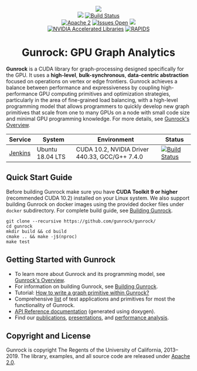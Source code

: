 <!-- start: gunrock's header -->
<p align="center">
  <a href="https://github.com/gunrock/gunrock/"><img src="https://github.com/gunrock/docs/raw/master/docs/_media/logo.png"></a>
  <br>
  <a href="https://github.com/gunrock/gunrock/releases/tag/v1.0"><img src="https://img.shields.io/badge/gunrock-v1.0-blue.svg?logo=data%3Aimage%2Fpng%3Bbase64%2CiVBORw0KGgoAAAANSUhEUgAAAB4AAAAeCAYAAAA7MK6iAAAIjklEQVRIDQXBaZCeBWEA4Oc9vnN3v93sbrKbhGxCIMVASERQSCt0BCo4lOGonVirMOPR45cVbS3t1B8OYy%2B1WKdFtKPiqB162LHjdAZqKQUBwyEBYgKJuZYku9kju%2Fvtd79XnycoAHD0NznzEDe1OT1gOmDhLLMhN5RxLcEtrOxn%2BX6VbTOu6Z52oVh2auOHqf2CE%2BucmWXuFfbuo3w5UcpShWLAxhUuv5UQAAAAACDMSdus3EP4Hu%2BeHLG0dMgLSdfJZNID0SKQIisQAAAAADEAAAAEyDHIyAqCNp0%2FNDR8wTOdFZXpHT7U6rizvezLC4cllZJ%2FCiLdSkha0E%2BICiLkAQEAQgAAUJAVJDlRyoaGLc1Rn2w1fbd81FxnXXWy7%2FbGwOPdno%2BEQ462m%2F5%2BYUknWnNie8OXLt%2FttjgSV2OKgjAjKSgCIAYAAWnCANWQNGCo5g%2FKQx7pJ6Rt6mXCgG7f7k7hyaCqESY25jnlOmluZ8Rntl%2FiM3nuZNj0%2Bf7A9VM0VkJ%2FJnBeQFAA4Pg9nH%2FQ1u0XPRbGrhaaTbquKwrKAWEoa0f%2BNkztDsruynPz1dx00TZb2%2BKuYs1lacfvGfH%2BQU46ICqIQ0oRSSoNYu%2Fa9j5vhG7CTbiKiyM0Bn4UF24p2uJ01bVZxFBIJ%2Fd1I8ZfO%2BPB5pC7J%2Bv%2BJu6abrcdmeq4cXSTQ%2FWL%2Fn1r1W3ry3Z3VrxQKhPHfnluWHS8sLnZF8e5b%2FdfJfYQUmxgvO1TxUXXhjO257Nms9Sv1yJPNxOfPtTy8K4S6Tqq1M77XGPJ596scckMtYAwB852vTkWumsstNCueWb6sPxMxXxn3AuTVfvfmiU%2BuR1QYfi08aJKa83Z%2BYDLLnXGLL2dTl21m60xbw%2BQEKHICQLCgCIj7WKKWz%2FAwlmLy684FJd9bDz2aLVuS3fC%2FtWLfjgdEQ9eIgjIBiQVP6oM%2B3y07ImJqn8oWh5Jh6wPX%2FTj6otkNSZWqG0kCwkCBEA%2BoKhgM1DZRK%2Fmt6YWvHzhcgfDlGzem6Vf8fFNbeLxKgVqo6xlbu8OiOpuHSncmq9zYcK925%2BXTR9BmWqVtf20c6IUCyzt5cIK6Qq%2FmgB5mVLTydqamc6E%2BzYOW1%2Bd94PJpsyNxHOXUQyo%2FFK9XvapKCAdODh6qTsao5pnliQ5TKJMXCPqU%2F0pgybFOzgyx%2FgYgwZvfI3tBwivo5SSFVpB4B8bMesjVAsyxPuewQYWtrh5ZdWmIGQs8%2B1G03JWoSiT97GGq6n9gupegoL27xDexHCFIKdUo17iyIs0R9hWQUEJQUY0SjTJH%2F0x8ZEjxGPEw%2FaVSuQhWd9PLjxHsIPyDGmd7pWEK1S%2BSVAAQUSW0cuohGQpIsp10mXOj7IwyVDKaoe1YdZCFl4nTr%2FIq8%2Fx3tT1EmLazQ36pbvZNM5YQr6H1hDD9yEDIE0pVQlS79jctTdpONYLHUoQVsgykoJWSIpKh61TlGrEuxYpL%2FvndMydKT%2BtRvZa9vZwxY6RXc4AgPMAwCCmcYnfbxzzdR2iCvVr%2FUcauTdtE2cAgIC4xc5tBIvPenfvohfTuocX1316JLerXHasVve90et9NKhQpBRVqk8RncAIUlbGbV%2BsO520%2FKDZ8LuXFv660%2FMnYehwnDpbhGoAAEnmsuGqL8TLSy6pDZMH%2FictkTQdLzcYrLoiWicaJgvI%2BoR7cRVCDJG95eb8BHHNQzPj1MY92Pm5D2Xs6XftKVDkxGXiGnlOnhBuNRNv3u6%2Fl05L8rrHxmvuyBN3lyKimkeee5l0jCBkKuKVxzn8OtWYVoc7PuzIe66h1XfP8IKji3M%2BGEdmssgbjc1eDwrDUUWQ9l1szbsuDO3JE6KyY0F7nlOH7BqP%2FCzpG89LJGt%2BVrvS%2FnSa7gVmOpSmeOoJ5kYYnmRhlf1T7Oj504Vlf1muokzQ83R%2F0vt23kgZ8NYrDE74zsiI%2B4fqvPC2a%2BJkQD7leKVqYv0tz8a8t1xzw9wF%2B6oTXhuKqK7R3cy7tpFMsulaSigWOPiMv5q82imLDtT6nhjEHm0lhAAJo6sqzZLfGBTUQ6f2rjsU9k5TW2DhJFnXV7MYIcMtXxmbZ%2FIseY0iYKzKf%2F2QH38DCCL6GaUZjy%2BPubcbeXRsiuYiZ%2F8PyzhNOXNHHtkSRAxantyWEWYvMXqU8SNMJf6tnHuyh1rFzdlRj6ydYnlg2%2BJ5cVyisoFzT9E7zmKTuExcod6j%2BBbrSzQmSAI8y9x%2Fsrrss6UhxilOXfCV76XEWz4BKDBE6YS%2FWDjm%2FWmOUZ%2FMpn1sva8crFnJx93SSryaphRtDq8zUyJ6gasOsDTPW%2Fewa5uP9BbdMF%2FySPudPiuyP1%2FjdOILG97p2BUNgqIAABaPc%2FJpH53a4btFSjHwcrXk%2B1nVl%2FQVS3Wb0oNWZm7kVJXNJyl3WDuIOvWbfKeouL8Y0AspBeQ5%2FVnPhzv82pW3A9GDd5HNk80TNknOUCx4PR6zp6i4shPaH%2F2rJzqRp4JLfWLHiLlNkYOrMe2IxhKlGo07ya9xIFzz0ELLA6UJt49Edvfa9tTKzm3d4capfXphDYjX3wQgz6gOMb2Tsy0%2FD4Z8cGrcZP8Os%2B0VU8MDzi14OBzy8XLX6Y19s0lDqyiUiznjeeFAlLPa8P1Ok32hL3fKDlTLvlaettJbwxxCguIIACBAyHJLY%2Fltp6KS8dpGryUr9vVbxDXygiKnFJKFFMj6BCiV6VQ8kHf93cbcvyzGfnvzuOsnh72oC0BQFAAAQHaexZdsTIY80e%2B5pjrsm0Hk0W7b3WHhtohLstyGIFbNGASslAKv5plyNnBzuc4gZSLyxeeP%2B%2FNzLYZKAARFAQAA9M%2FReYOhCqsVyrvonaNzjlpB7wphccpEc9HQxlBvap%2BlXl%2BaLpBMu6856%2Bag7LGdS%2F73G7P8ZJGpCgD%2FD%2Ffbv1cjCgq6AAAAAElFTkSuQmCC"></a>
  <a href="http://daisy.ece.ucdavis.edu:8080/job/gunrock/job/master/"><img src="http://daisy.ece.ucdavis.edu:8080/buildStatus/icon?job=gunrock/master" alt="Build Status"></a>
  <br>
  <a href="https://github.com/gunrock/gunrock/blob/master/LICENSE.TXT"><img src="https://img.shields.io/github/license/gunrock/gunrock.svg" alt="Apache 2"></a>
  <a href="https://github.com/gunrock/gunrock/issues"><img src="https://img.shields.io/github/issues/gunrock/gunrock.svg" alt="Issues Open"></a>
  <a href="https://codecov.io/gh/gunrock/gunrock"><img src="https://codecov.io/gh/gunrock/gunrock/branch/master/graph/badge.svg" /></a>
  <br>
  <a href="https://developer.nvidia.com/gpu-accelerated-libraries"><img src="https://img.shields.io/badge/nvidia-accelerated%20library-green.svg?logo=nvidia" alt="NVIDIA Accelerated Libraries"></a>
  <a href="https://rapids.ai/community.html"><img src="https://img.shields.io/badge/rapids-contributor-%237400ff.svg" alt="RAPIDS"></a>
</p>
<h1 id="gunrock-gpu-graph-analytics" align="center">Gunrock: GPU Graph Analytics</h1>
<!-- end: gunrock's header -->

**Gunrock** is a CUDA library for graph-processing designed specifically for the GPU. It uses a **high-level**, **bulk-synchronous**, **data-centric abstraction** focused on operations on vertex or edge frontiers. Gunrock achieves a balance between performance and expressiveness by coupling high-performance GPU computing primitives and optimization strategies, particularly in the area of fine-grained load balancing, with a high-level programming model that allows programmers to quickly develop new graph primitives that scale from one to many GPUs on a node with small code size and minimal GPU programming knowledge. For more details, see [Gunrock's Overview](https://gunrock.github.io/docs/#/gunrock/overview).


| **Service**                    | **System**         | **Environment**                              | **Status**                                                                                                                                                                                       |
|--------------------------------|--------------------|----------------------------------------------|--------------------------------------------------------------------------------------------------------------------------------------------------------------------------------------------------|
| [Jenkins](https://jenkins.io/) | Ubuntu 18.04 LTS | CUDA 10.2, NVIDIA Driver 440.33, GCC/G++ 7.4.0 | <a href="http://daisy.ece.ucdavis.edu:8080/blue/organizations/jenkins/gunrock/activity"><img src="http://daisy.ece.ucdavis.edu:8080/buildStatus/icon?job=gunrock/master" alt="Build Status"></a> |

## Quick Start Guide

Before building Gunrock make sure you have **CUDA Toolkit 9 or higher** (recommended CUDA 10.2) installed on your Linux system. We also support building Gunrock on docker images using the provided docker files under `docker` subdirectory. For complete build guide, see [Building Gunrock](https://gunrock.github.io/docs/#/gunrock/building-gunrock).

```shell
git clone --recursive https://github.com/gunrock/gunrock/
cd gunrock
mkdir build && cd build
cmake .. && make -j$(nproc)
make test
```

## Getting Started with Gunrock

- To learn more about Gunrock and its programming model, see [Gunrock's Overview](https://gunrock.github.io/docs/#/gunrock/overview).
- For information on building Gunrock, see [Building Gunrock](https://gunrock.github.io/docs/#/gunrock/building-gunrock).
- Tutorial: [How to write a graph primitive within Gunrock?](https://gunrock.github.io/docs/#/devs/)
- Comprehensive [list](https://gunrock.github.io/docs/#/gunrock/gunrock_applications) of test applications and primitives for most the functionality of Gunrock.
- [API Reference documentation](https://gunrock.github.io/gunrock) (generated using doxygen).
- Find our [publications](https://gunrock.github.io/docs/#/gunrock/publications_and_presentations), [presentations](https://gunrock.github.io/docs/#/gunrock/publications_and_presentations?id=presentations), and [performance analysis](https://gunrock.github.io/docs/#/results).

## Copyright and License

Gunrock is copyright The Regents of the University of California, 2013&ndash;2019. The library, examples, and all source code are released under [Apache 2.0](https://github.com/gunrock/gunrock/blob/master/LICENSE.TXT).
